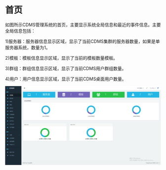 # **首页**

如图所示CDMS管理系统的首页，主要显示系统全局信息和最近的事件信息。主要全局信息包括：

1\)服务器：服务器信息显示区域，显示了当前CDMS集群的服务器数量，如果是单服务器系统，数量为1。

2\)模板：模板信息显示区域，显示了当前的模板数量模板。

3\)群组：群组信息显示区域，显示了当前CDMS用户群组数量。

4\)用户：用户信息显示区域，显示了当前CDMS桌面用户数量。

![](/assets/首页.jpg)

